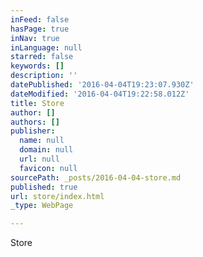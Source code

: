```yaml
---
inFeed: false
hasPage: true
inNav: true
inLanguage: null
starred: false
keywords: []
description: ''
datePublished: '2016-04-04T19:23:07.930Z'
dateModified: '2016-04-04T19:22:58.012Z'
title: Store
author: []
authors: []
publisher:
  name: null
  domain: null
  url: null
  favicon: null
sourcePath: _posts/2016-04-04-store.md
published: true
url: store/index.html
_type: WebPage

---
```

Store